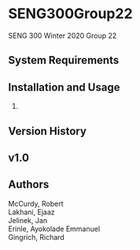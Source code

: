 # SENG300Group22
SENG 300 Winter 2020 Group 22

## System Requirements


## Installation and Usage
1. <br/>

## Version History
**v1.0** <br/>
--

## Authors
McCurdy, Robert <br/>
Lakhani, Ejaaz <br/>
Jelinek, Jan <br/>
Erinle, Ayokolade Emmanuel <br/>
Gingrich, Richard

